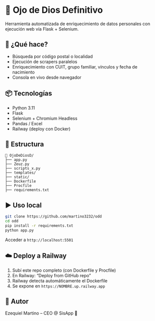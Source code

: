 
# 🧠 Ojo de Dios Definitivo

Herramienta automatizada de enriquecimiento de datos personales con ejecución web vía Flask + Selenium.

## 🚀 ¿Qué hace?

- Búsqueda por código postal o localidad
- Ejecución de scrapers paralelos
- Enriquecimiento con CUIT, grupo familiar, vínculos y fecha de nacimiento
- Consola en vivo desde navegador

## 📦 Tecnologías

- Python 3.11
- Flask
- Selenium + Chromium Headless
- Pandas / Excel
- Railway (deploy con Docker)

## 📂 Estructura

```
📁 OjoDeDiosD/
├── app.py
├── Zeuz.py
├── scripts_x.py
├── templates/
├── static/
├── Dockerfile
├── Procfile
├── requirements.txt
```

## ▶️ Uso local

```bash
git clone https://github.com/martino3232/odd
cd odd
pip install -r requirements.txt
python app.py
```

Acceder a `http://localhost:5501`

## ☁️ Deploy a Railway

1. Subí este repo completo (con Dockerfile y Procfile)
2. En Railway: “Deploy from GitHub repo”
3. Railway detecta automáticamente el Dockerfile
4. Se expone en `https://NOMBRE.up.railway.app`

## 🧠 Autor

Ezequiel Martino – CEO @ SisApp 🚀
